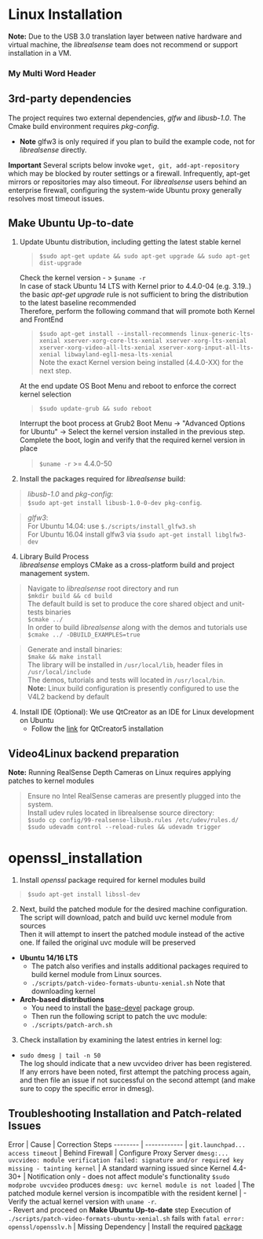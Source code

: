 # Linux Installation

**Note:** Due to the USB 3.0 translation layer between native hardware and virtual machine, the *librealsense* team does not recommend or support installation in a VM.

### My Multi Word Header
## 3rd-party dependencies

The project requires two external dependencies, *glfw* and *libusb-1.0*. The Cmake build environment requires *pkg-config*.
* **Note**  glfw3 is only required if you plan to build the example code, not for *librealsense* directly.

**Important** Several scripts below invoke `wget, git, add-apt-repository` which may be blocked by router settings or a firewall. Infrequently, apt-get mirrors or repositories may also timeout. For *librealsense* users behind an enterprise firewall, configuring the system-wide Ubuntu proxy generally resolves most timeout issues.

## Make Ubuntu Up-to-date
1. Update Ubuntu distribution, including getting the latest stable kernel
    > `$sudo apt-get update && sudo apt-get upgrade && sudo apt-get dist-upgrade`<br />    

    Check the kernel version - > `$uname -r`<br />
    In case of stack Ubuntu 14 LTS with Kernel prior to 4.4.0-04 (e.g. 3.19..) the basic *apt-get upgrade* rule is not sufficient to bring the distribution to the latest baseline recommended<br />
    Therefore, perform the following command that will promote both Kernel and FrontEnd <br />
    >`$sudo apt-get install --install-recommends linux-generic-lts-xenial xserver-xorg-core-lts-xenial xserver-xorg-lts-xenial xserver-xorg-video-all-lts-xenial xserver-xorg-input-all-lts-xenial libwayland-egl1-mesa-lts-xenial `<br />
    Note the exact Kernel version being installed (4.4.0-XX) for the next step.<br />

    At the end update OS Boot Menu and reboot to enforce the correct kernel selection<br />
    > `$sudo update-grub && sudo reboot`<br />

    Interrupt the boot process at  Grub2 Boot Menu -> "Advanced Options for Ubuntu" -> Select the kernel version installed in the previous step.<br />
    Complete the boot, login and verify that the required kernel version in place
    > `$uname -r`  >=  4.4.0-50

3. Install the packages required for *librealsense* build: <br />
  >*libusb-1.0* and *pkg-config*:<br />
  >`$sudo apt-get install libusb-1.0-0-dev pkg-config`.

  >*glfw3*:<br />
  For Ubuntu 14.04: use `$./scripts/install_glfw3.sh`<br />
  >For Ubuntu 16.04 install glfw3 via
  >`$sudo apt-get install libglfw3-dev`

4. Library Build Process<br />
  *librealsense* employs CMake as a cross-platform build and project management system.
  > Navigate to *librealsense* root directory and run<br />
  > `$mkdir build && cd build`<br />
  > The default build is set to produce the core shared object and unit-tests binaries  
  > `$cmake ../`<br />
  > In order to build *librealsense* along with the demos and tutorials use<br />
  > `$cmake ../ -DBUILD_EXAMPLES=true`

  > Generate and install binaries:<br />
  > `$make && make install`<br />
  > The library will be installed in `/usr/local/lib`, header files in `/usr/local/include`<br />
  > The demos, tutorials and tests will located in `/usr/local/bin`.<br />
  **Note:** Linux build configuration is presently configured to use the V4L2 backend by default

4. Install IDE (Optional):
    We use QtCreator as an IDE for Linux development on Ubuntu    
    * Follow the  [link](https://wiki.qt.io/Install_Qt_5_on_Ubuntu) for QtCreator5 installation

## Video4Linux backend preparation
**Note:** Running RealSense Depth Cameras on Linux requires applying patches to kernel modules
>Ensure no Intel RealSense cameras are presently plugged into the system.<br />
>Install udev rules located in librealsense source directory:<br />
  > `$sudo cp config/99-realsense-libusb.rules /etc/udev/rules.d/`<br />
  > `$sudo udevadm control --reload-rules && udevadm trigger`
# openssl_installation
1. Install *openssl* package required for kernel modules build
> `$sudo apt-get install libssl-dev`<br />
2. Next, build the patched module for the desired machine configuration.<br />
  The script will download, patch and build uvc kernel module from sources<br />
  Then it will attempt to insert the patched module instead of the active one. If failed
  the original uvc module will be preserved
  * **Ubuntu 14/16 LTS**
    * The patch also verifies and installs additional packages required to build kernel module from Linux sources.
    * `./scripts/patch-video-formats-ubuntu-xenial.sh`
    Note that downloading kernel
  * **Arch-based distributions**
    * You need to install the [base-devel](https://www.archlinux.org/groups/x86_64/base-devel/) package group.
	* Then run the following script to patch the uvc module:
    * `./scripts/patch-arch.sh`
3. Check installation by examining the latest entries in kernel log:
  * `sudo dmesg | tail -n 50`<br />
  The log should indicate that a new uvcvideo driver has been registered. If any errors have been noted, first attempt the patching process again, and then file an issue if not successful on the second attempt (and make sure to copy the specific error in dmesg).

## Troubleshooting Installation and Patch-related Issues

  Error | Cause | Correction Steps
  -------- | ------------ |
  `git.launchpad... access timeout` | Behind Firewall | Configure Proxy Server
  `dmesg:... uvcvideo: module verification failed: signature and/or required key missing - tainting kernel` | A standard warning issued since Kernel 4.4-30+ | Notification only - does not affect module's functionality
  `$sudo modprobe uvcvideo` produces `dmesg: uvc kernel module is not loaded` | The patched module kernel version is incompatible with the resident kernel | - Verify the actual kernel version with `uname -r`.<br /> - Revert and proceed on **Make Ubuntu Up-to-date** step
  Execution of `./scripts/patch-video-formats-ubuntu-xenial.sh`  fails with `fatal error: openssl/opensslv.h` | Missing Dependency | Install the required [package](#openssl_installation) 
